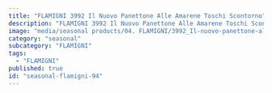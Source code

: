 ```yaml
---
title: "FLAMIGNI 3992 Il Nuovo Panettone Alle Amarene Toschi Scontorno"
description: "FLAMIGNI 3992 Il Nuovo Panettone Alle Amarene Toschi Scontorno"
image: "media/seasonal products/04. FLAMIGNI/3992_Il-nuovo-panettone-alle-amarene-Toschi_scontorno.jpg"
category: "seasonal"
subcategory: "FLAMIGNI"
tags:
  - "FLAMIGNI"
published: true
id: "seasonal-flamigni-94"
---
```

